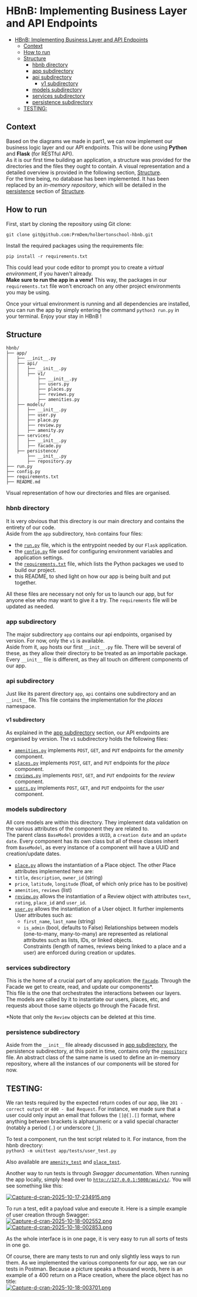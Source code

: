 # HBnB: Implementing Business Layer and API Endpoints

- [HBnB: Implementing Business Layer and API Endpoints](#hbnb-implementing-business-layer-and-api-endpoints)
  - [Context](#context)
  - [How to run](#how-to-run)
  - [Structure](#structure)
    - [hbnb directory](#hbnb-directory)
    - [app subdirectory](#app-subdirectory)
    - [api subdirectory](#api-subdirectory)
      - [v1 subdirectory](#v1-subdirectory)
    - [models subdirectory](#models-subdirectory)
    - [services subdirectory](#services-subdirectory)
    - [persistence subdirectory](#persistence-subdirectory)
  - [TESTING:](#testing)

## Context
Based on the diagrams we made in part1, we can now implement our business logic layer and our API endpoints. This will be done using __Python__ and __Flask__ (for RESTful API).<br/>
As it is our first time building an application, a structure was provided for the directories and the files they ought to contain. A visual representation and a detailed overview is provided in the following section, [Structure](#structure).<br/>
For the time being, no database has been implemented. It has been replaced by an _in-memory repository_, which will be detailed in the [persistence](#persistence) section of [Structure](#structure).<br/>

## How to run
First, start by cloning the repository using Git clone:
```
git clone git@github.com:PrmDem/holbertonschool-hbnb.git
```
Install the required packages using the requirements file:
```
pip install -r requirements.txt
```
This could lead your code editor to prompt you to create a _virtual environment_, if you haven't already.<br/>
__Make sure to run the app in a venv!__ This way, the packages in our `requirements.txt` file won't encroach on any other project environments you may be using.<br/>

Once your virtual environment is running and all dependencies are installed, you can run the app by simply entering the command `python3 run.py` in your terminal. Enjoy your stay in HBnB !<br/>

## Structure
```
hbnb/
├── app/
│   ├── __init__.py
│   ├── api/
│   │   ├── __init__.py
│   │   ├── v1/
│   │       ├── __init__.py
│   │       ├── users.py
│   │       ├── places.py
│   │       ├── reviews.py
│   │       ├── amenities.py
│   ├── models/
│   │   ├── __init__.py
│   │   ├── user.py
│   │   ├── place.py
│   │   ├── review.py
│   │   ├── amenity.py
│   ├── services/
│   │   ├── __init__.py
│   │   ├── facade.py
│   ├── persistence/
│       ├── __init__.py
│       ├── repository.py
├── run.py
├── config.py
├── requirements.txt
├── README.md
```
Visual representation of how our directories and files are organised.<br/>

### hbnb directory
It is very obvious that this directory is our main directory and contains the entirety of our code.<br/>
Aside from the `app` subdirectory, `hbnb` contains four files:<br/>
* the [`run.py`](./run.py) file, which is the entrypoint needed by our `Flask` application.
* the [`config.py`](./config.py) file used for configuring environment variables and application settings.
* the [`requirements.txt`](./requirements.txt) file, which lists the Python packages we used to build our project.
* this README, to shed light on how our app is being built and put together.
  
All these files are necessary not only for us to launch our app, but for anyone else who may want to give it a try. The `requirements` file will be updated as needed.

### app subdirectory
The major subdirectory `app` contains our api endpoints, organised by version. For now, only the `v1` is available.<br/>
Aside from it, `app` hosts our first `__init__.py` file. There will be several of these, as they allow their directory to be treated as an importable package. Every `__init__` file is different, as they all touch on different components of our app.

### api subdirectory
Just like its parent directory `app`, `api` contains one subdirectory and an `__init__` file. This file contains the implementation for the _places_ namespace.

#### v1 subdirectory
As explained in the [app subdirectory](#app-subdirectory) section, our API endpoints are organised by version. The `v1` subdirectory holds the following files:
* [`amenities.py`](./app/api/v1/amenities.py) implements `POST`, `GET`, and `PUT` endpoints for the _amenity_ component.
* [`places.py`](./app/api/v1/places.py) implements `POST`, `GET`, and `PUT` endpoints for the _place_ component.
* [`reviews.py`](./app/api/v1/reviews.py) implements `POST`, `GET`, and `PUT` endpoints for the _review_ component.
* [`users.py`](./app/api/v1/users.py) implements `POST`, `GET`, and `PUT` endpoints for the _user_ component.

### models subdirectory
All core models are within this directory. They implement data validation on the various attributes of the component they are related to.<br/>
The parent class `BaseModel` provides a `UUID`, a `creation date` and an `update date`. Every component has its own class but all of these classes inherit from `BaseModel`, as every instance of a component will have a UUID and creation/update dates.<br/>
  * [`place.py`](./app/models/place.py) allows the instantiation of a Place object. The other Place attributes implemented here are:
  * `title`, `description`, `owner_id` (string)
  * `price`, `latitude`, `longitude` (float, of which only price has to be positive)
  * `amenities`, `reviews` (list)
* [`review.py`](./app/models/review.py) allows the instantiation of a Review object with attributes `text`, `rating`, `place_id` and `user_id`.
* [`user.py`](./app/models/user.py) allows the instantiation of a User object. It further implements User attributes such as:
  * `first_name`, `last_name` (string)
  * `is_admin` (bool, defaults to False)
Relationships between models (one-to-many, many-to-many) are represented as relational attributes such as lists, IDs, or linked objects.<br/>
Constraints (length of names, reviews being linked to a place and a user) are enforced during creation or updates.

### services subdirectory
This is the home of a crucial part of any application: the [`Facade`](./app/services/facade.py). Through the Facade we get to create, read, and update our components*.<br/>
This file is the one that orchestrates the interactions between our layers. The models are called by it to instantiate our users, places, etc, and requests about those same objects go through the Facade first.


*Note that only the `Review` objects can be deleted at this time.<br/>

### persistence subdirectory
Aside from the `__init__` file already discussed in [app subdirectory](#app-subdirectory), the persistence subdirectory, at this point in time, contains only the [`repository`](./app/persistence/repository.py) file. An abstract class of the same name is used to define an in-memory repository, where all the instances of our components will be stored for now.<br/>

## TESTING:
We ran tests required by the expected return codes of our app, like `201 - correct output` or `400 - Bad Request`. For instance, we made sure that a user could only input an email that follows the `[]@[].[]` format, where anything between brackets is alphanumeric or a valid special character (notably a period (`.`) or underscore (`_`)).<br/>

To test a component, run the test script related to it. For instance, from the hbnb directory:<br/>
```python3 -m unittest app/tests/user_test.py```

Also available are [`amenity_test`](./app/tests/amenity_test.py) and [`place_test`](./app/tests/place_test.py).<br/>

Another way to run tests is through _Swagger documentation_. When running the app locally, simply head over to [`http://127.0.0.1:5000/api/v1/`](http://127.0.0.1:5000/api/v1/). You will see something like this:<br/>

[![Capture-d-cran-2025-10-17-234915.png](https://i.postimg.cc/yN6XCKFm/Capture-d-cran-2025-10-17-234915.png)](https://postimg.cc/TKSWnZN1)

To run a test, edit a payload value and execute it. Here is a simple example of user creation through Swagger:
[![Capture-d-cran-2025-10-18-002552.png](https://i.postimg.cc/CKrXnm7L/Capture-d-cran-2025-10-18-002552.png)](https://postimg.cc/kV8fkNLk)<br/>
[![Capture-d-cran-2025-10-18-002853.png](https://i.postimg.cc/1t6BRHYT/Capture-d-cran-2025-10-18-002853.png)](https://postimg.cc/cgxwXQWM)


As the whole interface is in one page, it is very easy to run all sorts of tests in one go.<br/>

Of course, there are many tests to run and only slightly less ways to run them. As we implemented the various components for our app, we ran our tests in Postman. Because a picture speaks a thousand words, here is an example of a 400 return on a Place creation, where the place object has no title:<br/>
[![Capture-d-cran-2025-10-18-003701.png](https://i.postimg.cc/s22DRH1V/Capture-d-cran-2025-10-18-003701.png)](https://postimg.cc/k2kdQcxZ)
